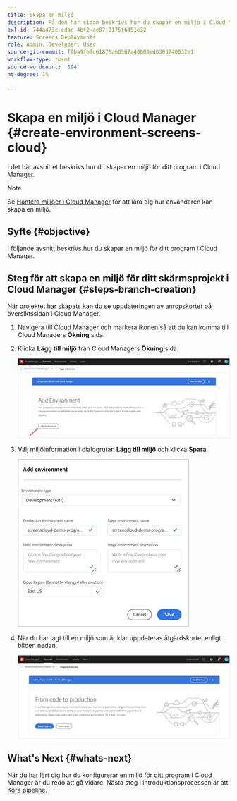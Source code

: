 ```yaml
---
title: Skapa en miljö
description: På den här sidan beskrivs hur du skapar en miljö i Cloud Manager för skärmar as a Cloud Service.
exl-id: 744a473c-edad-4bf2-ae87-0175f6451e32
feature: Screens Deployments
role: Admin, Developer, User
source-git-commit: f9ba9fefc61876a60567a40000ed6303740032e1
workflow-type: tm+mt
source-wordcount: '194'
ht-degree: 1%

---
```


# Skapa en miljö i Cloud Manager {#create-environment-screens-cloud}

I det här avsnittet beskrivs hur du skapar en miljö för ditt program i Cloud Manager.

>[!NOTE]
>Se [Hantera miljöer i Cloud Manager](https://experienceleague.adobe.com/docs/experience-manager-cloud-service/content/implementing/using-cloud-manager/manage-environments.html) för att lära dig hur användaren kan skapa en miljö.

## Syfte {#objective}

I följande avsnitt beskrivs hur du skapar en miljö för ditt program i Cloud Manager.

## Steg för att skapa en miljö för ditt skärmsprojekt i Cloud Manager {#steps-branch-creation}

När projektet har skapats kan du se uppdateringen av anropskortet på översiktssidan i Cloud Manager.

1. Navigera till Cloud Manager och markera ikonen så att du kan komma till Cloud Managers **Ökning** sida.

1. Klicka **Lägg till miljö** från Cloud Managers **Ökning** sida.

   ![bild](/help/screens-cloud/assets/onboarding/add-environ1.png)

1. Välj miljöinformation i dialogrutan **Lägg till miljö** och klicka **Spara**.

   ![bild](/help/screens-cloud/assets/onboarding/add-environ2.png)

1. När du har lagt till en miljö som är klar uppdateras åtgärdskortet enligt bilden nedan.

   ![bild](/help/screens-cloud/assets/onboarding/add-environ3a.png)

## What&#39;s Next {#whats-next}

När du har lärt dig hur du konfigurerar en miljö för ditt program i Cloud Manager är du redo att gå vidare. Nästa steg i introduktionsprocessen är att [Köra pipeline](/help/screens-cloud/onboarding-screens-cloud/running-a-pipeline.md).
